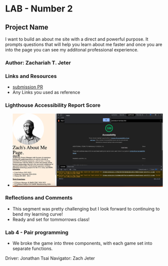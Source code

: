 # LAB - Number 2

## Project Name

I want to build an about me site with a direct and powerful purpose. It prompts questions that will help you learn about me faster and once you are into the page you can see my additonal professional experience.

### Author: Zachariah T. Jeter

### Links and Resources

* [submission PR](http://xyz.com)
* Any Links you used as reference

### Lighthouse Accessibility Report Score

* ![Lighthouse Score](img/Image%201-24-23%20at%204.43%20PM.png)

### Reflections and Comments

* This segment was pretty challenging but I look forward to continuing to bend my learning curve!
* Ready and set for tommorrows class!

### Lab 4 - Pair programming

* We broke the game into three components, with each game set into separate functions.

Driver: Jonathan Tsai
Navigator: Zach Jeter
